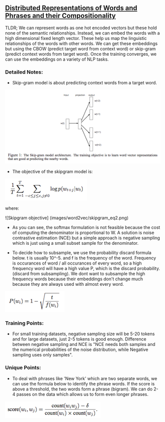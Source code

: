 ## [Distributed Representations of Words and Phrases and their Compositionality](https://papers.nips.cc/paper/5021-distributed-representations-of-words-and-phrases-and-their-compositionality.pdf)

TLDR; We can represent words as one hot encoded vectors but these hold none of the semantic relationships. Instead, we can embed the words with a high dimensional fixed length vector. These help us map the linguistic relationships of the words with other words. We can get these embeddings but using the CBOW (predict target word from context word) or skip-gram (predict context words from target word). Once the training converges, we can use the embeddings on a variety of NLP tasks. 

### Detailed Notes:

- Skip-gram model is about predicting context words from a target word. 

![Skipgram objective](images/word2vec/skipgram.png)

- The objective of the skipgram model is:

![Skipgram objective](images/word2vec/skipgram_eq.png)

where:

![Skipgram objective] (images/word2vec/skipgram_eq2.png)

 - As you can see, the softmax formulation is not feasible because the cost of computing the denominator is proportional to W. A solution is noise contrastive estimation (NCE) but a simple approach is negative sampling which is just using a small subset sample for the denominator. 

- To decide how to subsample, we use the probability discard formula below. t is usually 10^-5. and f is the frequency of the word. Frequency is occurances of word / all occurances of every word, so a high frequency word will have a high value P, which is the discard probability. (discard from subsampling). We dont want to subsample the high frequency words because their embeddings don't change much because they are always used with almost every word. 

![Subsampling](images/word2vec/subsampling.png)


### Training Points:

- For small training datasets, negative sampling size will be 5-20 tokens and for large datasets, just 2-5 tokens is good enough. Difference between negative sampling and NCE is "NCE needs both samples and the numerical probabilities of the noise distribution, while Negative sampling uses only samples".

### Unique Points:

- To deal with phrases like 'New York' which are two separate words, we can use the formula below to identify the phrase words. If the score is above a threshold, the two words form a phrase (bigram). We can do 2-4 passes on the data which allows us to form even longer phrases. 

![Phrase](images/word2vec/phrase.png)

